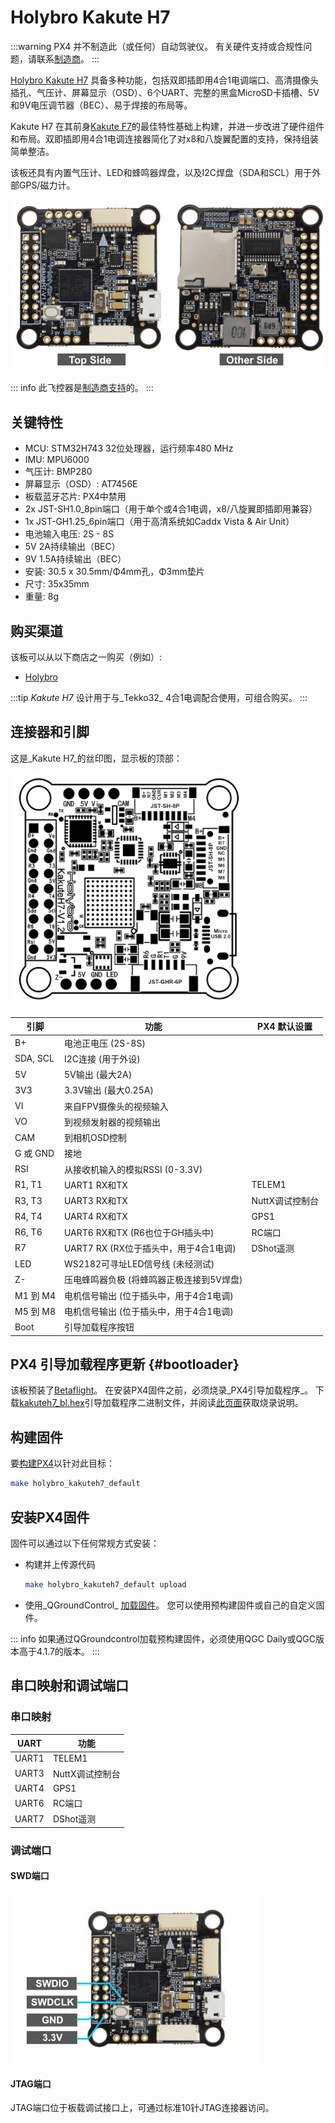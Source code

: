 # Holybro Kakute H7

<Badge type="tip" text="PX4 v1.13" />

:::warning
PX4 并不制造此（或任何）自动驾驶仪。
有关硬件支持或合规性问题，请联系[制造商](https://holybro.com/)。
:::

[Holybro Kakute H7](https://holybro.com/products/kakute-h7) 具备多种功能，包括双即插即用4合1电调端口、高清摄像头插孔、气压计、屏幕显示（OSD）、6个UART、完整的黑盒MicroSD卡插槽、5V和9V电压调节器（BEC）、易于焊接的布局等。

Kakute H7 在其前身[Kakute F7](../flight_controller/kakutef7.md)的最佳特性基础上构建，并进一步改进了硬件组件和布局。双即插即用4合1电调连接器简化了对x8和八旋翼配置的支持，保持组装简单整洁。

该板还具有内置气压计、LED和蜂鸣器焊盘，以及I2C焊盘（SDA和SCL）用于外部GPS/磁力计。

![Kakute h7](../../assets/flight_controller/kakuteh7/kakuteh7.png)

::: info
此飞控器是[制造商支持](../flight_controller/autopilot_manufacturer_supported.md)的。
:::

## 关键特性

- MCU: STM32H743 32位处理器，运行频率480 MHz
- IMU: MPU6000
- 气压计: BMP280
- 屏幕显示（OSD）: AT7456E
- 板载蓝牙芯片: PX4中禁用
- 2x JST-SH1.0_8pin端口（用于单个或4合1电调，x8/八旋翼即插即用兼容）
- 1x JST-GH1.25_6pin端口（用于高清系统如Caddx Vista & Air Unit）
- 电池输入电压: 2S - 8S
- 5V 2A持续输出（BEC）
- 9V 1.5A持续输出（BEC）
- 安装: 30.5 x 30.5mm/Φ4mm孔，Φ3mm垫片
- 尺寸: 35x35mm
- 重量: 8g

## 购买渠道

该板可以从以下商店之一购买（例如）:

- [Holybro](https://holybro.com/products/kakute-h7)

:::tip
_Kakute H7_ 设计用于与_Tekko32_ 4合1电调配合使用，可组合购买。
:::

## 连接器和引脚

这是_Kakute H7_的丝印图，显示板的顶部：

<img src="../../assets/flight_controller/kakuteh7/kakuteh7_silk.png" width="380px" title="Kakute h7" />

| 引脚      | 功能                                                          | PX4 默认设置         |
| -------- | ----------------------------------------------------------------- | ------------------- |
| B+       | 电池正电压 (2S-8S)                                  |                     |
| SDA, SCL | I2C连接 (用于外设)                                  |                     |
| 5V       | 5V输出 (最大2A)                                                |                     |
| 3V3      | 3.3V输出 (最大0.25A)                                           |                     |
| VI       | 来自FPV摄像头的视频输入                                       |                     |
| VO       | 到视频发射器的视频输出                                 |                     |
| CAM      | 到相机OSD控制                                             |                     |
| G 或 GND | 接地                                                            |                     |
| RSI      | 从接收机输入的模拟RSSI (0-3.3V)                          |                     |
| R1, T1   | UART1 RX和TX                                                   | TELEM1              |
| R3, T3   | UART3 RX和TX                                                   | NuttX调试控制台 |
| R4, T4   | UART4 RX和TX                                                   | GPS1                |
| R6, T6   | UART6 RX和TX (R6也位于GH插头中)                  | RC端口             |
| R7       | UART7 RX (RX位于插头中，用于4合1电调)    | DShot遥测     |
| LED      | WS2182可寻址LED信号线 (未经测试)                   |                     |
| Z-       | 压电蜂鸣器负极 (将蜂鸣器正极连接到5V焊盘) |                     |
| M1 到 M4 | 电机信号输出 (位于插头中，用于4合1电调)     |                     |
| M5 到 M8 | 电机信号输出 (位于插头中，用于4合1电调)     |                     |
| Boot     | 引导加载程序按钮                                                 |                     |

## PX4 引导加载程序更新 {#bootloader}

该板预装了[Betaflight](https://github.com/betaflight/betaflight/wiki)。
在安装PX4固件之前，必须烧录_PX4引导加载程序_。
下载[kakuteh7_bl.hex](https://github.com/PX4/PX4-user_guide/raw/main/assets/flight_controller/kakuteh7/holybro_kakuteh7_bootloader.hex)引导加载程序二进制文件，并阅读[此页面](../advanced_config/bootloader_update_from_betaflight.md)获取烧录说明。

## 构建固件

要[构建PX4](../dev_setup/building_px4.md)以针对此目标：

```sh
make holybro_kakuteh7_default
```

## 安装PX4固件

固件可以通过以下任何常规方式安装：

- 构建并上传源代码

  ```sh
  make holybro_kakuteh7_default upload
  ```

- 使用_QGroundControl_ [加载固件](../config/firmware.md)。
  您可以使用预构建固件或自己的自定义固件。

::: info
如果通过QGroundcontrol加载预构建固件，必须使用QGC Daily或QGC版本高于4.1.7的版本。
:::

## 串口映射和调试端口

### 串口映射

| UART | 功能 |
|------|------|
| UART1 | TELEM1 |
| UART3 | NuttX调试控制台 |
| UART4 | GPS1 |
| UART6 | RC端口 |
| UART7 | DShot遥测 |

### 调试端口

#### SWD端口

![Kakute h7 SWD端口](../../assets/flight_controller/kakuteh7/kakuteh7_debug_swd_port.jpg)

#### JTAG端口

JTAG端口位于板载调试接口上，可通过标准10针JTAG连接器访问。
